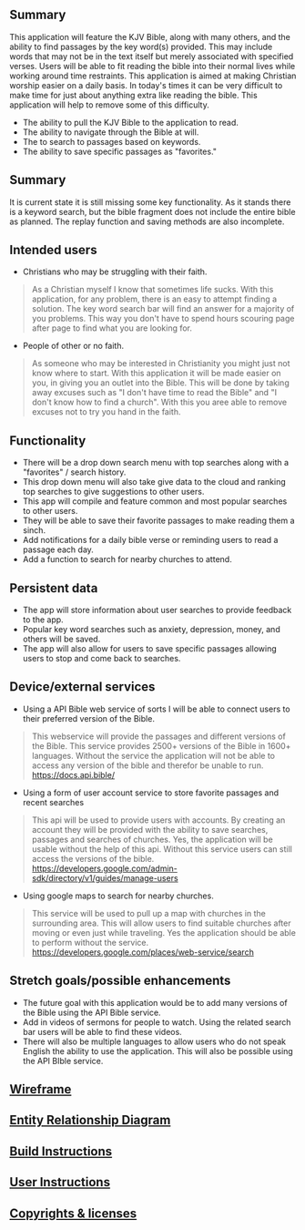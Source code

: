 ## Summary

This application will feature the KJV Bible, along with many others, and the ability to find passages 
by the key word(s) provided. This may include words that may not be in the text itself but merely
associated with specified verses. Users will be able to fit reading the bible into their normal 
lives while working around time restraints. 
 This application is aimed at making Christian worship easier on a daily basis. In today's times it 
 can be very difficult to make time for just about anything extra like reading the bible. This 
 application will help to remove some of this difficulty. 

* The ability to pull the KJV Bible to the application to read.
* The ability to navigate through the Bible at will.
* The to search to passages based on keywords.
* The ability to save specific passages as "favorites."

## Summary

It is current state it is still missing some key functionality. As it stands there is a keyword 
search, but the bible fragment does not include the entire bible as planned. The replay function and 
saving methods are also incomplete.

## Intended users

* Christians who may be struggling with their faith.

> As a Christian myself I know that sometimes life sucks. With this application, for any problem, there is an easy to attempt finding a solution. The 
key word search bar will find an answer for a majority of you problems. This way you don't have to spend hours scouring page after page to find 
what you are looking for.

* People of other or no faith. 

> As someone who may be interested in Christianity you might just not know where to start.  With this application it will be made 
  easier on you, in giving you an outlet into the Bible. This will be done by taking away excuses such as "I don't have time to read the Bible" and 
  "I don't know how to find a church". With this you aree able to remove excuses not to try you hand in the faith.


## Functionality

* There will be a drop down search menu with top searches along with a "favorites" / search history.
* This drop down menu will also take give data to the cloud and ranking top searches to give suggestions to other users.
* This app will compile and feature common and most popular searches to other users.
* They will be able to save their favorite passages to make reading them a sinch.
* Add notifications for a daily bible verse or reminding users to read a passage each day.
* Add a function to search for nearby churches to attend.


## Persistent data

* The app will store information about user searches to provide feedback to the app.
* Popular key word searches such as anxiety, depression, money, and others will be saved.
* The app will also allow for users to save specific passages allowing users to stop and come back to searches.
    
## Device/external services

* Using a API Bible web service of sorts I will be able to connect users to their preferred version of the Bible.

> This webservice will provide the passages and different versions of the Bible. This service provides 2500+ versions of the Bible in 1600+ languages.
> Without the service the application will not be able to access any version of the bible and therefor be unable to run.
>  https://docs.api.bible/

* Using a form of user account service to store favorite passages and recent searches

> This api will be used to provide users with accounts. By creating an account they will be provided with the ability to save searches, passages and searches of churches.
> Yes, the application will be usable without the help of this api.  Without this service users can still access the versions of the bible.
>https://developers.google.com/admin-sdk/directory/v1/guides/manage-users

* Using google maps to search for nearby churches.

> This service will be used to pull up a map with churches in the surrounding area. This will allow users to find suitable churches after moving or even just while traveling. 
> Yes the application should be able to perform without the service.
> https://developers.google.com/places/web-service/search

## Stretch goals/possible enhancements 

* The future goal with this application would be to add many versions of the Bible using the API Bible service.
* Add in videos of sermons for people to watch. Using the related search bar users will be able to find these videos.
* There will also be multiple languages to allow users who do not speak English the ability to use the application.  This will also be possible using the API BIble service.

## [Wireframe](wireframe.md)

## [Entity Relationship Diagram](erd.md)

## [Build Instructions](build_instructions.md)

## [User Instructions](user_instructions.md)

## [Copyrights & licenses](copyrights_licenses.md)